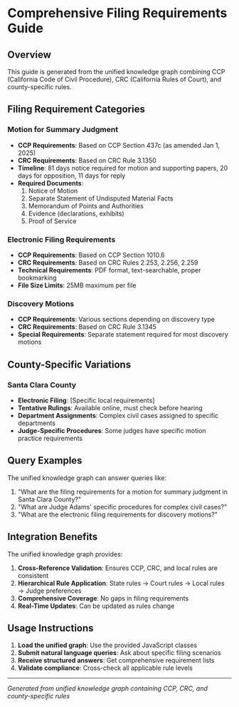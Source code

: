 # Comprehensive Filing Requirements Guide

## Overview
This guide is generated from the unified knowledge graph combining CCP (California Code of Civil Procedure), CRC (California Rules of Court), and county-specific rules.

## Filing Requirement Categories

### Motion for Summary Judgment
- **CCP Requirements**: Based on CCP Section 437c (as amended Jan 1, 2025)
- **CRC Requirements**: Based on CRC Rule 3.1350
- **Timeline**: 81 days notice required for motion and supporting papers, 20 days for opposition, 11 days for reply
- **Required Documents**:
  1. Notice of Motion
  2. Separate Statement of Undisputed Material Facts
  3. Memorandum of Points and Authorities
  4. Evidence (declarations, exhibits)
  5. Proof of Service

### Electronic Filing Requirements
- **CCP Requirements**: Based on CCP Section 1010.6
- **CRC Requirements**: Based on CRC Rules 2.253, 2.256, 2.259
- **Technical Requirements**: PDF format, text-searchable, proper bookmarking
- **File Size Limits**: 25MB maximum per file

### Discovery Motions
- **CCP Requirements**: Various sections depending on discovery type
- **CRC Requirements**: Based on CRC Rule 3.1345
- **Special Requirements**: Separate statement required for most discovery motions

## County-Specific Variations

### Santa Clara County
- **Electronic Filing**: [Specific local requirements]
- **Tentative Rulings**: Available online, must check before hearing
- **Department Assignments**: Complex civil cases assigned to specific departments
- **Judge-Specific Procedures**: Some judges have specific motion practice requirements

## Query Examples

The unified knowledge graph can answer queries like:
1. "What are the filing requirements for a motion for summary judgment in Santa Clara County?"
2. "What are Judge Adams' specific procedures for complex civil cases?"
3. "What are the electronic filing requirements for discovery motions?"

## Integration Benefits

The unified knowledge graph provides:
1. **Cross-Reference Validation**: Ensures CCP, CRC, and local rules are consistent
2. **Hierarchical Rule Application**: State rules → Court rules → Local rules → Judge preferences
3. **Comprehensive Coverage**: No gaps in filing requirements
4. **Real-Time Updates**: Can be updated as rules change

## Usage Instructions

1. **Load the unified graph**: Use the provided JavaScript classes
2. **Submit natural language queries**: Ask about specific filing scenarios
3. **Receive structured answers**: Get comprehensive requirement lists
4. **Validate compliance**: Cross-check all applicable rule levels

---
*Generated from unified knowledge graph containing CCP, CRC, and county-specific rules*
